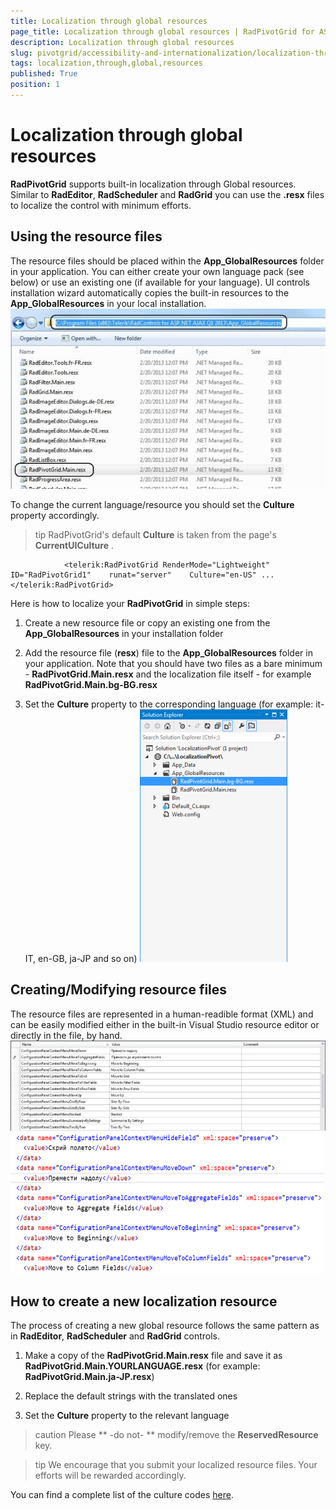 ```yaml
---
title: Localization through global resources
page_title: Localization through global resources | RadPivotGrid for ASP.NET AJAX Documentation
description: Localization through global resources
slug: pivotgrid/accessibility-and-internationalization/localization-through-global-resources
tags: localization,through,global,resources
published: True
position: 1
---
```


# Localization through global resources



**RadPivotGrid** supports built-in localization through Global resources. Similar to **RadEditor**, **RadScheduler** and **RadGrid** you can use the **.resx** files to localize the control with minimum efforts.

## Using the resource files

The resource files should be placed within the **App_GlobalResources** folder in your application. You can either create your own language pack (see below) or use an existing one (if available for your language). UI controls installation wizard automatically copies the built-in resources to the **App_GlobalResources** in your local installation.
![pivotgrid-logalization-global-resources 1](images/pivotgrid-logalization-global-resources_1.jpg)

To change the current language/resource you should set the **Culture** property accordingly.

>tip RadPivotGrid's default **Culture** is taken from the page's **CurrentUICulture** .
>


````ASPNET
	        <telerik:RadPivotGrid RenderMode="Lightweight" ID="RadPivotGrid1"    runat="server"    Culture="en-US" ... </telerik:RadPivotGrid>
````



Here is how to localize your **RadPivotGrid** in simple steps:

1. Create a new resource file or copy an existing one from the **App_GlobalResources** in your installation folder

1. Add the resource file (**resx**) file to the **App_GlobalResources** folder in your application. Note that you should have two files as a bare minimum - **RadPivotGrid.Main.resx** and the localization file itself - for example **RadPivotGrid.Main.bg-BG.resx**

1. Set the **Culture** property to the corresponding language (for example: it-IT, en-GB, ja-JP and so on)
![pivotgrid-logalization-global-resources 2](images/pivotgrid-logalization-global-resources_2.png)

## Creating/Modifying resource files

The resource files are represented in a human-readible format (XML) and can be easily modified either in the built-in Visual Studio resource editor or directly in the file, by hand.
![pivotgrid-logalization-global-resources 3](images/pivotgrid-logalization-global-resources_3.jpg)
![pivotgrid-logalization-global-resources 4](images/pivotgrid-logalization-global-resources_4.png)

## How to create a new localization resource

The process of creating a new global resource follows the same pattern as in **RadEditor**, **RadScheduler** and **RadGrid** controls.

1. Make a copy of the **RadPivotGrid.Main.resx** file and save it as **RadPivotGrid.Main.YOURLANGUAGE.resx** (for example: **RadPivotGrid.Main.ja-JP.resx**)

1. Replace the default strings with the translated ones

1. Set the **Culture** property to the relevant language

>caution Please ** -do not- ** modify/remove the **ReservedResource** key.
>


>tip We encourage that you submit your localized resource files. Your efforts will be rewarded accordingly.
>


You can find a complete list of the culture codes [here](http://sharpertutorials.com/list-of-culture-codes/).
